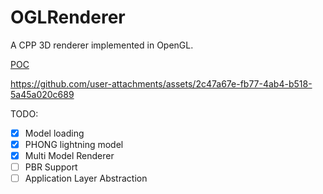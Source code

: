 # OGLRenderer

A CPP 3D renderer implemented in OpenGL.

[POC](https://vimeo.com/1063063559)


https://github.com/user-attachments/assets/2c47a67e-fb77-4ab4-b518-5a45a020c689

TODO:
- [x] Model loading
- [x] PHONG lightning model
- [x] Multi Model Renderer
- [ ] PBR Support
- [ ] Application Layer Abstraction
